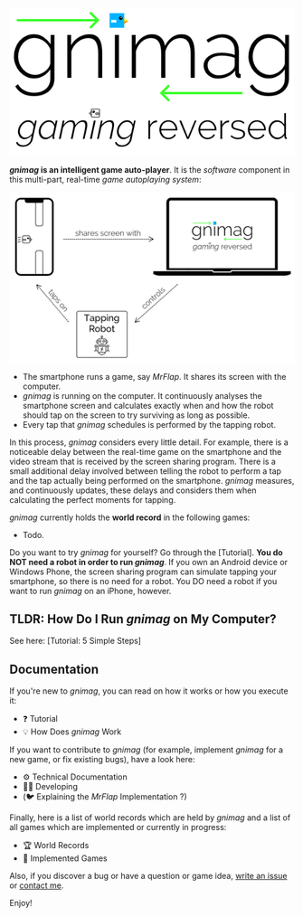 <p align="center">
	<img src="Documentation/Resources/Subtitled gnimag.png" width="605">
</p>



**_gnimag_ is an intelligent game auto-player**. It is the _software_ component in this multi-part, real-time _game autoplaying system_:



<p align="center">
	<img src="Documentation/Resources/FunctionalDiagram.png" width="700">
</p>


- The smartphone runs a game, say _MrFlap_. It shares its screen with the computer.
- _gnimag_ is running on the computer. It continuously analyses the smartphone screen and calculates exactly when and how the robot should tap on the screen to try surviving as long as possible.
- Every tap that _gnimag_ schedules is performed by the tapping robot.

In this process, _gnimag_ considers every little detail. For example, there is a noticeable delay between the real-time game on the smartphone and the video stream that is received by the screen sharing program. There is a small additional delay involved between telling the robot to perform a tap and the tap actually being performed on the smartphone. _gnimag_ measures, and continuously updates, these delays and considers them when calculating the perfect moments for tapping.



_gnimag_ currently holds the **world record** in the following games:

- Todo.



Do you want to try _gnimag_ for yourself? Go through the [Tutorial]. **You do NOT need a robot in order to run _gnimag_**. If you own an Android device or Windows Phone, the screen sharing program can simulate tapping your smartphone, so there is no need for a robot. You DO need a robot if you want to run _gnimag_ on an iPhone, however.



## TLDR: How Do I Run _gnimag_ on My Computer?

See here: [Tutorial: 5 Simple Steps]



## Documentation

If you're new to _gnimag_, you can read on how it works or how you execute it:

- ❓ Tutorial
- 💡 How Does _gnimag_ Work

If you want to contribute to _gnimag_ (for example, implement _gnimag_ for a new game, or fix existing bugs), have a look here:

- ⚙️ Technical Documentation
- 👩‍💻 Developing
- (🐦 Explaining the _MrFlap_ Implementation ?)

Finally, here is a list of world records which are held by _gnimag_ and a list of all games which are implemented or currently in progress:

+ 🏆 World Records
+ 🎳 Implemented Games



Also, if you discover a bug or have a question or game idea, [write an issue](https://github.com/piknotech/gnimag/issues/new) or [contact me](https://github.com/knothed).



Enjoy!